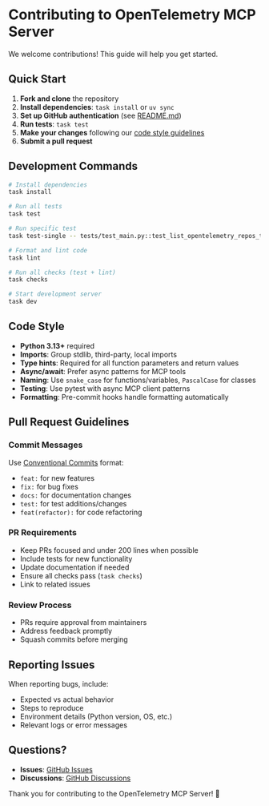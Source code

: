# Contributing to OpenTelemetry MCP Server

We welcome contributions! This guide will help you get started.

## Quick Start

1. **Fork and clone** the repository
2. **Install dependencies**: `task install` or `uv sync`
3. **Set up GitHub authentication** (see [README.md](./README.md#installation))
4. **Run tests**: `task test`
5. **Make your changes** following our [code style guidelines](#code-style)
6. **Submit a pull request**

## Development Commands

```bash
# Install dependencies
task install

# Run all tests
task test

# Run specific test
task test-single -- tests/test_main.py::test_list_opentelemetry_repos_tool

# Format and lint code
task lint

# Run all checks (test + lint)
task checks

# Start development server
task dev
```

## Code Style

- **Python 3.13+** required
- **Imports**: Group stdlib, third-party, local imports
- **Type hints**: Required for all function parameters and return values
- **Async/await**: Prefer async patterns for MCP tools
- **Naming**: Use `snake_case` for functions/variables, `PascalCase` for classes
- **Testing**: Use pytest with async MCP client patterns
- **Formatting**: Pre-commit hooks handle formatting automatically

## Pull Request Guidelines

### Commit Messages

Use [Conventional Commits](https://www.conventionalcommits.org/) format:

- `feat:` for new features
- `fix:` for bug fixes
- `docs:` for documentation changes
- `test:` for test additions/changes
- `feat(refactor):` for code refactoring

### PR Requirements

- Keep PRs focused and under 200 lines when possible
- Include tests for new functionality
- Update documentation if needed
- Ensure all checks pass (`task checks`)
- Link to related issues

### Review Process

- PRs require approval from maintainers
- Address feedback promptly
- Squash commits before merging

## Reporting Issues

When reporting bugs, include:

- Expected vs actual behavior
- Steps to reproduce
- Environment details (Python version, OS, etc.)
- Relevant logs or error messages

## Questions?

- **Issues**: [GitHub Issues](https://github.com/liatrio/otel-instrumentation-mcp/issues)
- **Discussions**: [GitHub Discussions](https://github.com/liatrio/otel-instrumentation-mcp/discussions)

Thank you for contributing to the OpenTelemetry MCP Server! 🚀
